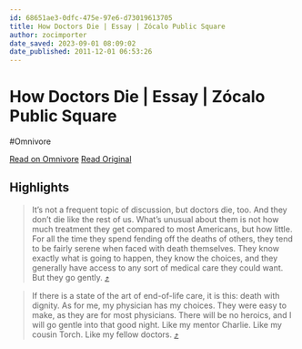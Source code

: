 ```yaml
---
id: 68651ae3-0dfc-475e-97e6-d73019613705
title: How Doctors Die | Essay | Zócalo Public Square
author: zocimporter
date_saved: 2023-09-01 08:09:02
date_published: 2011-12-01 06:53:26
---
```


# How Doctors Die | Essay | Zócalo Public Square
#Omnivore

[Read on Omnivore](https://omnivore.app/me/https-www-zocalopublicsquare-org-2011-11-30-how-doctors-die-idea-18a50a577c8)
[Read Original](https://www.zocalopublicsquare.org/2011/11/30/how-doctors-die/ideas/nexus)

## Highlights

> It’s not a frequent topic of discussion, but doctors die, too. And they don’t die like the rest of us. What’s unusual about them is not how much treatment they get compared to most Americans, but how little. For all the time they spend fending off the deaths of others, they tend to be fairly serene when faced with death themselves. They know exactly what is going to happen, they know the choices, and they generally have access to any sort of medical care they could want. But they go gently. [⤴️](https://omnivore.app/me/https-www-zocalopublicsquare-org-2011-11-30-how-doctors-die-idea-18a50a577c8#5586987f-de1c-4425-a1eb-91427db02e0d) 

> If there is a state of the art of end-of-life care, it is this: death with dignity. As for me, my physician has my choices. They were easy to make, as they are for most physicians. There will be no heroics, and I will go gentle into that good night. Like my mentor Charlie. Like my cousin Torch. Like my fellow doctors. [⤴️](https://omnivore.app/me/https-www-zocalopublicsquare-org-2011-11-30-how-doctors-die-idea-18a50a577c8#7bbaf54e-c7a3-4b9a-9a2f-a5bceb72de9c) 

